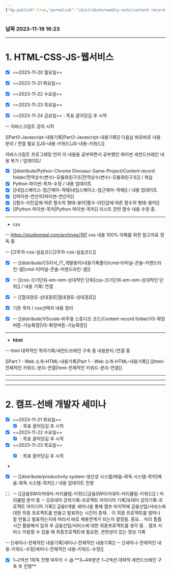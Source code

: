 ```yaml
---
{"dg-publish":true,"permalink":"/distribute/weekly-note/content-record-folder/2023-11-19-w3/","tags":["데일리-주간-기록"],"noteIcon":""}
---
```


### 날짜 2023-11-19 16:23


-------------------------------
# 1. HTML-CSS-JS-웹서비스
	
- [x] ==2023-11-20 월요일==
- [x] ==2023-11-21 화요일==
- [x] ==2023-11-22 수요일==
- [x] ==2023-11-23 목요일==
- [x] ==2023-11-24 금요일==
	: 목표 끌어당김 후 시작


ㅡ 자바스크립트 강의 시작
	
[[Part3-Javascript-내용기록\|Part3-Javascript-내용기록]]
	다음날 바로바로 내용 분리 / 연결 필요
[[JS-내용-키워드\|JS-내용-키워드]]
	
자바스크립트 프로그래밍 언어
이 내용을 공부하면서 공부했던 파이썬 세컨드브레인 내용 복기 / 업데이트/
	
- [x] [[distribute/Python-Chrome Dinosaur Game-Project/Content record folder/전역상수(변수)-모듈화된구조\|전역상수(변수)-모듈화된구조]] / 복습 
- [x] Python 파이썬-목차-수정 / 내용 업데이트
- [x] [[네임스페이스-접근제어-객체\|네임스페이스-접근제어-객체]] / 내용 업데이트
- [x] [[파이썬-연산자\|파이썬-연산자]]
- [x] [[함수-리턴값에 따른 함수의 형태-용어\|함수-리턴값에 따른 함수의 형태-용어]]
- [x] [[Python 파이썬-목차\|Python 파이썬-목차]]
	리스트 관련 함수 내용 수정 중.

----
- css


ㅡ https://studiomeal.com/archives/197
css 내용 100% 이해를 위한 참고자료 정독 중
	
ㅡ [[2주차-css-실습코드\|2주차-css-실습코드]]
	
- [x] ㅡ [[distribute/CS지식_IT_개발용어/내용기록폴더/cmd-터미널-콘솔-커맨드라인-셀\|cmd-터미널-콘솔-커맨드라인-셀]]
- [x] ㅡ [[css-크기단위-em-rem-상대적인 단위\|css-크기단위-em-rem-상대적인 단위]]  / 내용 기록/ 연결
- [x] ㅡ [[절대경로-상대경로\|절대경로-상대경로]]
- [x] 기존 목차 / css선택자 내용 정리
- [x] ㅡ [[distribute/VScode-비주얼 스튜디오 코드/Content record folder/VS-확장버튼-기능확장\|VS-확장버튼-기능확장]]



----
- **html**

ㅡ
html 대략적인 목차기록/세컨드브레인 구축 중
	내용분리 /연결 중
	
[[Part 1 - Web 소개-HTML-내용기록\|Part 1 - Web 소개-HTML-내용기록]]
[[html-전체적인 키워드-분리-연결\|html-전체적인 키워드-분리-연결]]

----
---
---
# 2. 캠프-선배 개발자 세미나

- [x] ==2023-11-21 화요일==
	- [x] : 목표 끌어당김 후 시작
- [x] ==2023-11-22 수요일==
	- [x] : 목표 끌어당김 후 시작
- [x] ==2023-11-23 목요일==
	- [x] : 목표 끌어당김 후 시작



- 
- [x] ㅡ [[distribute/productivity system-생산성 시스템/배움-회독 시스템-목차\|배움-회독 시스템-목차]] / 내용 업데이트 진행
	
- [ ] ㅡ [[금융SW아카데미-커리큘럼-키워드\|금융SW아카데미-커리큘럼-키워드]] / 커리큘럼 분석 중
	ㅡ [[유데미 강의기록-프로젝트 아이디어 기록\|유데미 강의기록-프로젝트 아이디어 기록]]
	금융it개발 세미나을 통해 캠프 마지막에 금융산업/서비스에 대한 최종 프로젝트를 만들고 발표하는 시간이 존재.
	.
	이 최종 프로젝트를 얼마나 잘 만들고 발표하는지에 따라서 바로 채용연계가 되는지 결정됨.
	중요.
	.
	미리 틈틈 시간 활용해서 입과 후 금융산업/서비스에 대한 최종프로젝트를 생각 중.
	.
	캠프 서비스 이용할 수 있을 때 최종프로젝트에 필요한, 관련성이 있는 영상 기록
	
ㅡ [[세미나-전체적인 내용기록\|세미나-전체적인 내용기록]]
ㅡ [[세미나-전체적인 내용-키워드-수정\|세미나-전체적인 내용-키워드-수정]]
- [x] 1~2섹션 1회독 진행 마무리 ㅇ
@ **3~4부분은 1~2섹션 대략적 세컨드브레인 구축 후 진행**
